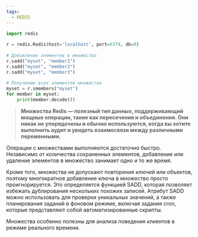 ```yaml
---
tags:
  - REDIS
---
```

```python
import redis  
  
r = redis.Redis(host='localhost', port=6379, db=0)  
  
# Добавление элементов в множество  
r.sadd("myset", "member1")  
r.sadd("myset", "member2")  
r.sadd("myset", "member3")  
  
# Получение всех элементов множества  
myset = r.smembers("myset")  
for member in myset:  
    print(member.decode())
```

> **Множества Redis — полезный тип данных, поддерживающий мощные операции, такие как пересечения и объединения. Они никак не упорядочены и обычно используются, когда вы хотите выполнить аудит и увидеть взаимосвязи между различными переменными.**

Операции с множествами выполняются достаточно быстро. Независимо от количества сохраненных элементов, добавление или удаление элементов в множество занимает одно и то же время.

Кроме того, множества не допускают повторения ключей или объектов, поэтому многократное добавление ключа в множество просто проигнорируется. Это определяется функцией SADD, которая позволяет избежать дублирования нескольких похожих записей. Атрибут SADD можно использовать для проверки уникальных значений, а также планирования заданий в фоновом режиме, включая задания cron, которые представляют собой автоматизированные скрипты.

Множества особенно полезны для анализа поведения клиентов в режиме реального времени.